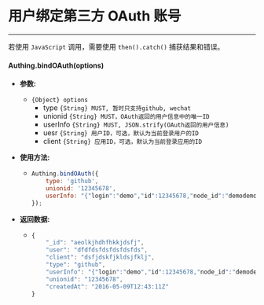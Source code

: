 # 用户绑定第三方 OAuth 账号

----------

若使用 ```JavaScript``` 调用，需要使用 ```then().catch()``` 捕获结果和错误。

#### Authing.bindOAuth(options)

- **参数:**

  - ```{Object} options```
    - type ```{String} MUST, 暂时只支持github, wechat```
    - unionid ```{String} MUST，OAuth返回的用户信息中的唯一ID```
    - userInfo ```{String} MUST, JSON.strify(OAuth返回的用户信息)```
    - uesr ```{String} 用户ID，可选，默认为当前登录用户的ID```
    - client ```{String} 应用ID，可选，默认为当前登录应用的ID```

- **使用方法:**

  - ``` javascript
    Authing.bindOAuth({
        type: 'github',
        unionid: '12345678',
        userInfo: "{"login":"demo","id":12345678,"node_id":"demodemodemo","avatar_url":"https://avatars1.githubusercontent.com/u/19266401?v=4","gravatar_id":"","url":"https://api.github.com/users/demo","html_url":"https://github.com/demo","followers_url":"https://api.github.com/users/demo/followers","following_url":"https://api.github.com/users/demo/following{/other_user}","gists_url":"https://api.github.com/users/demo/gists{/gist_id}","starred_url":"https://api.github.com/users/demo/starred{/owner}{/repo}","subscriptions_url":"https://api.github.com/users/demo/subscriptions","organizations_url":"https://api.github.com/users/demo/orgs","repos_url":"https://api.github.com/users/demo/repos","events_url":"https://api.github.com/users/demo/events{/privacy}","received_events_url":"https://api.github.com/users/demo/received_events","type":"User","site_admin":false,"name":"demo","company":null,"blog":"","location":null,"email":"demo@gmail.com","hireable":null,"bio":"A web developer.","public_repos":10,"public_gists":0,"followers":2,"following":3,"created_at":"2016-05-09T12:43:11Z","updated_at":"2018-07-23T04:42:08Z"}"
    });
    ```

- **返回数据:**

  - ``` javascript
    {
		"_id": "aeolkjhdhfhkkjdsfj",
		"user": "dfdfdsfdsfdsfdsfds",
	    "client": "dsfjdskfjkldsjfklj",
		"type": "github",
		"userInfo": "{"login":"demo","id":12345678,"node_id":"demodemodemo","avatar_url":"https://avatars1.githubusercontent.com/u/19266401?v=4","gravatar_id":"","url":"https://api.github.com/users/demo","html_url":"https://github.com/demo","followers_url":"https://api.github.com/users/demo/followers","following_url":"https://api.github.com/users/demo/following{/other_user}","gists_url":"https://api.github.com/users/demo/gists{/gist_id}","starred_url":"https://api.github.com/users/demo/starred{/owner}{/repo}","subscriptions_url":"https://api.github.com/users/demo/subscriptions","organizations_url":"https://api.github.com/users/demo/orgs","repos_url":"https://api.github.com/users/demo/repos","events_url":"https://api.github.com/users/demo/events{/privacy}","received_events_url":"https://api.github.com/users/demo/received_events","type":"User","site_admin":false,"name":"demo","company":null,"blog":"","location":null,"email":"demo@gmail.com","hireable":null,"bio":"A web developer.","public_repos":10,"public_gists":0,"followers":2,"following":3,"created_at":"2016-05-09T12:43:11Z","updated_at":"2018-07-23T04:42:08Z"}",
		"unionid": "12345678",
		"createdAt": "2016-05-09T12:43:11Z"
	}
    ```


